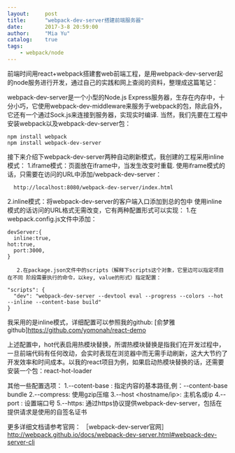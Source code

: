 ```yaml
---
layout:     post
title:      "webpack-dev-server搭建前端服务器"
date:       2017-3-8 20:59:00
author:     "Mia Yu"
catalog: 	true
tags:
    - webpack/node
---
```


前端时间用react+webpack搭建套web前端工程，是用webpack-dev-server起的node服务进行开发，通过自己的实践和网上查阅的资料，整理成这篇笔记：

webpack-dev-server是一个小型的Node.js Express服务器，生存在内存中，十分小巧，它使用webpack-dev-middleware来服务于webpack的包，除此自外，它还有一个通过Sock.js来连接到服务器，实现实时编译.
当然，我们先要在工程中安装webpack以及webpack-dev-server包：
```
npm install webpack
npm install webpack-dev-server
```

接下来介绍下webpack-dev-server两种自动刷新模式，我创建的工程采用inline模式：
1.iframe模式：页面放在iframe中，当发生改变时重载.
        使用iframe模式的话，只需要在访问的URL中添加/webpack-dev-server：  
```
  http://localhost:8080/webpack-dev-server/index.html
```
2.inline模式：将webpack-dev-server的客户端入口添加到总的包中
        使用inline模式的话访问的URL格式无需改变，它有两种配置形式可以实现：
       1.在webpack.config.js文件中添加：
```
devServer:{
  inline:true,
hot:true,
  port:3000,
}
```
       2.在package.json文件中的scripts（解释下scripts这个对象，它里边可以指定项目在不同 阶段需要执行的命令，以key, value的形式）指定配置：
```
"scripts": {
  "dev": "webpack-dev-server --devtool eval --progress --colors --hot --inline --content-base build"
}
```
我采用的是inline模式，详细配置可以参照我的github:
[俞梦雅github]https://github.com/yomonah/react-demo

上述配置中，hot代表启用热模块替换，所谓热模块替换是指我们在开发过程中，一旦前端代码有任何改动，会实时表现在浏览器中而无需手动刷新，这大大节约了开发效率和时间成本。以我的react项目为例，如果启动热模块替换的话，还需要安装一个包：react-hot-loader

其他一些配置选项：
1.--cotent-base <file>: 指定内容的基本路径,例：--content-base bundle
2.--compress: 使用gzip压缩
3.--host <hostname/ip>: 主机名或ip
4.--port <number>: 设置端口号
5.--https: 通过https协议提供webpack-dev-server，包括在提供请求是使用的自签名证书

更多详细文档请参考官网：
［webpack-dev-server官网］http://webpack.github.io/docs/webpack-dev-server.html#webpack-dev-server-cli